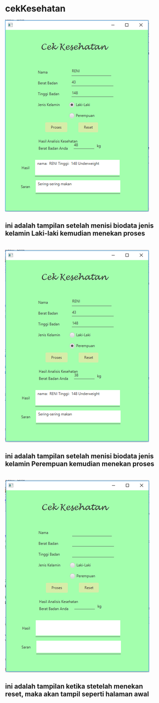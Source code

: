 # cekKesehatan
![alt text](src/cekkesehatan/LAKI1.PNG)
## ini adalah tampilan setelah menisi biodata jenis kelamin Laki-laki kemudian menekan proses
#
![alt text](src/cekkesehatan/PEREMPUAN1.PNG)
## ini adalah tampilan setelah menisi biodata jenis kelamin Perempuan kemudian menekan proses
#
![alt text](src/cekkesehatan/RESET1.PNG)
## ini adalah tampilan ketika stetelah menekan reset, maka akan tampil seperti halaman awal
#
